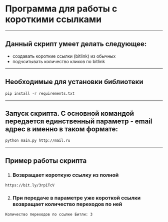 # Программа для работы с короткими ссылками
___
## Данный скрипт умеет делать следующее:
- создавать короткие ссылки (bitlink) из обычных
- подчситывать количество кликов по bitlink

___
## Необходимые для установки библиотеки
```angular2html
pip install -r requirements.txt
```
___
## Запуск скрипта. С основной командой передается единственный параметр - email адрес в именно в таком формате:
``` 
python main.py http://mail.ru
```

___
## Пример работы скрипта 
1. ### Возвращает короткую ссылку из полной 

```angular2html
https://bit.ly/3rp1TcV
```

2. ### При передаче в параметре уже короткой ссылки возвращает количество переходов по ней 
```angular2html
Количество переходов по ссылке Битли: 3

```
